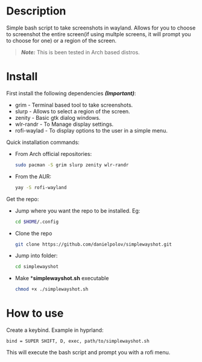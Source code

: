 # Description
Simple bash script to take screenshots in wayland. Allows for you to choose
to screenshot the entire screen(if using multple screens, it will prompt you to choose for one)
or a region of the screen.

  > ***Note:*** This is been tested in Arch based distros. 
  
# Install
First install the following dependencies ***(Important)***:
  * grim - Terminal based tool to take screenshots.
  * slurp - Allows to select a region of the screen.
  * zenity - Basic gtk dialog windows.
  * wlr-randr - To Manage display settings.
  * rofi-waylad - To display options to the user in a simple menu.

Quick installation commands:
  * From Arch official repositories:
    ```bash
    sudo pacman -S grim slurp zenity wlr-randr
    ```
  * From the AUR:
    ```bash
    yay -S rofi-wayland
    ```
Get the repo:
  * Jump where you want the repo to be installed. Eg:
    ```bash
    cd $HOME/.config
    ```
  * Clone the repo
    ```bash
    git clone https://github.com/danielpolov/simplewayshot.git
    ```
  * Jump into folder:
    ```bash
    cd simplewayshot
    ```
  * Make ***simplewayshot.sh** executable
    ```bash
    chmod +x ./simplewayshot.sh
    ```
# How to use
Create a keybind. Example in hyprland:
  ```plaintext
  bind = SUPER SHIFT, D, exec, path/to/simplewayshot.sh
  ```
This will execute the bash script and prompt you with a rofi menu.
